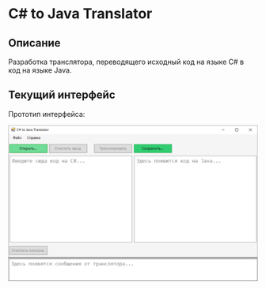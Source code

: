 # C# to Java Translator
## Описание 
<p>Разработка транслятора, переводящего исходный код на языке C# в код на языке Java.</p>

## Текущий интерфейс
<p>Прототип интерфейса: </p>
<img src="proto.png">
